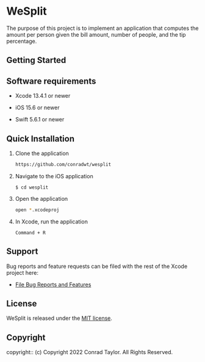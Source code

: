 # WeSplit

The purpose of this project is to implement an application that computes the amount per person
given the bill amount, number of people, and the tip percentage.

## Getting Started

## Software requirements

- Xcode 13.4.1 or newer

- iOS 15.6 or newer

- Swift 5.6.1 or newer

## Quick Installation

1. Clone the application

   ```zsh
   https://github.com/conradwt/wesplit
   ```

2. Navigate to the iOS application

   ```
   $ cd wesplit
   ```

3. Open the application

   ```zsh
   open *.xcodeproj
   ```

4. In Xcode, run the application

   ```text
   Command + R
   ```

## Support

Bug reports and feature requests can be filed with the rest of the Xcode project here:

- [File Bug Reports and Features](https://github.com/conradwt/wesplit/issues)

## License

WeSplit is released under the [MIT license](./LICENSE.md).

## Copyright

copyright:: (c) Copyright 2022 Conrad Taylor. All Rights Reserved.
